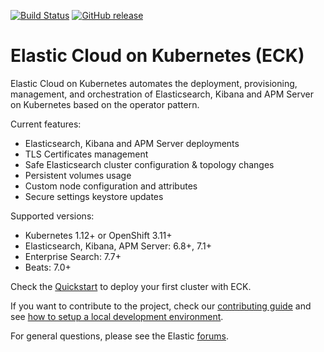 
[![Build Status](https://devops-ci.elastic.co/buildStatus/icon?job=cloud-on-k8s-e2e-tests-master&subject=E2E%20tests)](https://devops-ci.elastic.co/job/cloud-on-k8s-e2e-tests-master/)
[![GitHub release](https://img.shields.io/github/v/release/elastic/cloud-on-k8s.svg)](https://github.com/elastic/cloud-on-k8s/releases/latest)

# Elastic Cloud on Kubernetes (ECK)

Elastic Cloud on Kubernetes automates the deployment, provisioning, management, and orchestration of Elasticsearch, Kibana and APM Server on Kubernetes based on the operator pattern.

Current features:

*  Elasticsearch, Kibana and APM Server deployments
*  TLS Certificates management
*  Safe Elasticsearch cluster configuration & topology changes
*  Persistent volumes usage
*  Custom node configuration and attributes
*  Secure settings keystore updates

Supported versions:

*  Kubernetes 1.12+ or OpenShift 3.11+
*  Elasticsearch, Kibana, APM Server: 6.8+, 7.1+
*  Enterprise Search: 7.7+
*  Beats: 7.0+

Check the [Quickstart](https://www.elastic.co/guide/en/cloud-on-k8s/current/k8s-quickstart.html) to deploy your first cluster with ECK.

If you want to contribute to the project, check our [contributing guide](CONTRIBUTING.md) and see [how to setup a local development environment](dev-setup.md).

For general questions, please see the Elastic [forums](https://discuss.elastic.co/c/eck).

